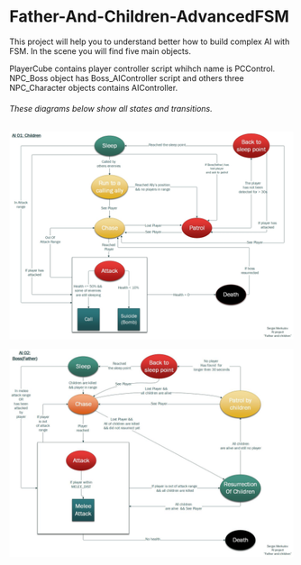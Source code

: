 # Father-And-Children-AdvancedFSM

This project will help you to understand better how to build complex AI with FSM.
In the scene you will find five main objects. 

PlayerCube contains player controller script whihch name is PCControl.
NPC_Boss object has Boss_AIController script and others three NPC_Character objects contains AIController.


###### These diagrams below show all states and transitions.

![alt text](FSM%20State%20Diagrams/AI01%20Children.jpg)


![alt text](FSM%20State%20Diagrams/AI02%20Boss(Father).jpg)




